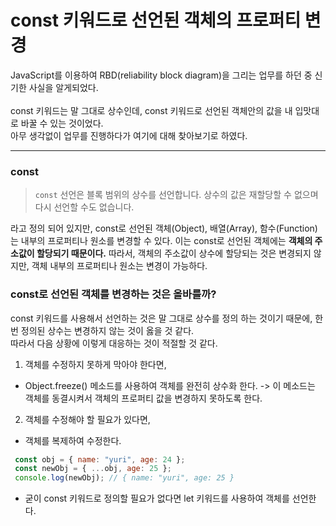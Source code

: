 # const 키워드로 선언된 객체의 프로퍼티 변경 

JavaScript를 이용하여 RBD(reliability block diagram)을 그리는 업무를 하던 중 신기한 사실을 알게되었다.</br>  
const 키워드는 말 그대로 상수인데, const 키워드로 선언된 객체안의 값을 내 입맛대로 바꿀 수 있는 것이었다.</br> 
아무 생각없이 업무를 진행하다가 여기에 대해 찾아보기로 하였다. </br> 

--- 
### const 
> `const` 선언은 블록 범위의 상수를 선언합니다. 상수의 값은 재할당할 수 없으며 다시 선언할 수도 없습니다. </br>

라고 정의 되어 있지만, const로 선언된 객체(Object), 배열(Array), 함수(Function)는 내부의 프로퍼티나 원소를 변경할 수 있다. 
이는 const로 선언된 객체에는 **객체의 주소값이 할당되기 때문이다.** 따라서, 객체의 주소값이 상수에 할당되는 것은 변경되지 않지만, 객체 내부의 프로퍼티나 원소는 변경이 가능하다. 

### const로 선언된 객체를 변경하는 것은 올바를까? 
const 키워드를 사용해서 선언하는 것은 말 그대로 상수를 정의 하는 것이기 때문에, 한 번 정의된 상수는 변경하지 않는 것이 옳을 것 같다. </br> 
따라서 다음 상황에 이렇게 대응하는 것이 적절할 것 같다.
1. 객체를 수정하지 못하게 막아야 한다면, 
 - Object.freeze() 메소드를 사용하여 객체를 완전히 상수화 한다. -> 이 메소드는 객체를 동결시켜서 객체의 프로퍼티 값을 변경하지 못하도록 한다. 
2. 객체를 수정해야 할 필요가 있다면, 
 - 객체를 복제하여 수정한다.
 ```javascript
  const obj = { name: "yuri", age: 24 };
  const newObj = { ...obj, age: 25 };
  console.log(newObj); // { name: "yuri", age: 25 }
 ```
 - 굳이 const 키워드로 정의할 필요가 없다면 let 키워드를 사용하여 객체를 선언한다. 
